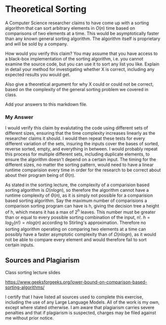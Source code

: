 # Theoretical Sorting

A Computer Science researcher claims to have come up with a sorting algorithm
that can sort arbitrary elements in $O(n)$ time based on comparisons of two
elements at a time. This would be asymptotically faster than any known general
sorting algorithm. The algorithm itself is proprietary and will be sold by a
company.

How would you verify this claim? You may assume that you have access to a
black-box implementation of the sorting algorithm, i.e. you cannot examine the
source code, but you can use it to sort any list you like. Explain in detail
your method for investigating whether X is correct, including any expected
results you would get.

Also give a theoretical argument for why X could or could not be correct, based
on the complexity of the general sorting problem we covered in class.

Add your answers to this markdown file.

### My Answer

I would verify this claim by evalutating the code using different sets of different sizes, ensuring that the time complexity increases linearly as the researcher claims it should. I would then repeat these tests for every different variation of the sets, insuring the inputs cover the bases of sorted, reverse sorted, empty, and everything in between. I would probably repeat this process for multiple different sets, including duplicate elements, to ensure the algorithm doesn't depend on a certain input. The timing for the different sizes, no matter the sorting pattern, would need to have a linear runtime comparision every time in order for the research to be correct about about their program being of $\Theta(n)$. 

As stated in the sorting lecture, the complexity of a comparision based sorting algorithm is $\Omega(nlogn)$, so therefore the algorithm cannot have a runtime complexity of $\Theta(n)$, as it is simply not possible for a comparision based sorting algorithm. Say the maximum number of comparisions a comparison sorting program can have is h, giving the decision tree a height of h, which means it has a max of $2^h$ leaves. This number must be greater than or equal to every possible sorting combination of the input, n!. $h = log_2(n!) = nlog(n)$ according to Stirling's approximation. Therefore no sorting algorithm operating on comparing two elements at a time can possibly have a faster asymptotic complexity than of $\Omega(nlogn)$, as it would not be able to compare every element and would therefore fail to sort certain inputs. 

## Sources and Plagiarism 

Class sorting lecture slides 

https://www.geeksforgeeks.org/lower-bound-on-comparison-based-sorting-algorithms/

I certify that I have listed all sources used to complete this exercise, including the use of any Large Language Models. All of the work is my own, except where stated otherwise. I am aware that plagiarism carries severe penalties and that if plagiarism is suspected, charges may be filed against me without prior notice.
